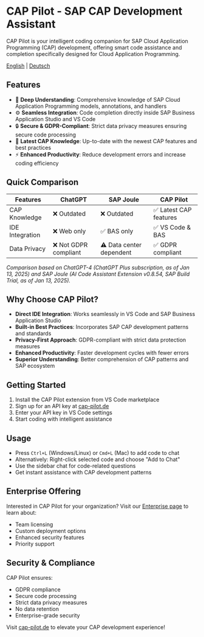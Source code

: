 # CAP Pilot - SAP CAP Development Assistant

CAP Pilot is your intelligent coding companion for SAP Cloud Application Programming (CAP) development, offering smart code assistance and completion specifically designed for Cloud Application Programming.

[English](README.md) | [Deutsch](README_DE.md)

## Features

- 🧠 **Deep Understanding**: Comprehensive knowledge of SAP Cloud Application Programming models, annotations, and handlers
- ⚙️ **Seamless Integration**: Code completion directly inside SAP Business Application Studio and VS Code
- 🔒 **Secure & GDPR-Compliant**: Strict data privacy measures ensuring secure code processing
- 🚀 **Latest CAP Knowledge**: Up-to-date with the newest CAP features and best practices
- ⚡ **Enhanced Productivity**: Reduce development errors and increase coding efficiency

## Quick Comparison

| Features | ChatGPT | SAP Joule | CAP Pilot |
|----------|---------|-----------|-----------|
| CAP Knowledge | ❌ Outdated | ❌ Outdated | ✅ Latest CAP features |
| IDE Integration | ❌ Web only | ✅ BAS only | ✅ VS Code & BAS |
| Data Privacy | ❌ Not GDPR compliant | ⚠️ Data center dependent | ✅ GDPR compliant |

*Comparison based on ChatGPT-4 (ChatGPT Plus subscription, as of Jan 13, 2025) and SAP Joule (AI Code Assistant Extension v0.8.54, SAP Build Trial, as of Jan 13, 2025).*

## Why Choose CAP Pilot?

- **Direct IDE Integration**: Works seamlessly in VS Code and SAP Business Application Studio
- **Built-in Best Practices**: Incorporates SAP CAP development patterns and standards
- **Privacy-First Approach**: GDPR-compliant with strict data protection measures
- **Enhanced Productivity**: Faster development cycles with fewer errors
- **Superior Understanding**: Better comprehension of CAP patterns and SAP ecosystem

## Getting Started

1. Install the CAP Pilot extension from VS Code marketplace
2. Sign up for an API key at [cap-pilot.de](https://cap-pilot.de)
3. Enter your API key in VS Code settings
4. Start coding with intelligent assistance

## Usage

- Press `Ctrl+L` (Windows/Linux) or `Cmd+L` (Mac) to add code to chat
- Alternatively: Right-click selected code and choose "Add to Chat"
- Use the sidebar chat for code-related questions
- Get instant assistance with CAP development patterns

## Enterprise Offering

Interested in CAP Pilot for your organization? Visit our [Enterprise page](https://cap-pilot.de/enterprise) to learn about:
- Team licensing
- Custom deployment options
- Enhanced security features
- Priority support

## Security & Compliance

CAP Pilot ensures:
- GDPR compliance
- Secure code processing
- Strict data privacy measures
- No data retention
- Enterprise-grade security

Visit [cap-pilot.de](https://cap-pilot.de) to elevate your CAP development experience!
